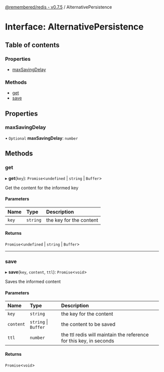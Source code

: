 [@remembered/redis - v0.7.5](../README.md) / AlternativePersistence

# Interface: AlternativePersistence

## Table of contents

### Properties

- [maxSavingDelay](AlternativePersistence.md#maxsavingdelay)

### Methods

- [get](AlternativePersistence.md#get)
- [save](AlternativePersistence.md#save)

## Properties

### maxSavingDelay

• `Optional` **maxSavingDelay**: `number`

## Methods

### get

▸ **get**(`key`): `Promise`<`undefined` \| `string` \| `Buffer`\>

Get the content for the informed key

#### Parameters

| Name | Type | Description |
| :------ | :------ | :------ |
| `key` | `string` | the key for the content |

#### Returns

`Promise`<`undefined` \| `string` \| `Buffer`\>

___

### save

▸ **save**(`key`, `content`, `ttl`): `Promise`<`void`\>

Saves the informed content

#### Parameters

| Name | Type | Description |
| :------ | :------ | :------ |
| `key` | `string` | the key for the content |
| `content` | `string` \| `Buffer` | the content to be saved |
| `ttl` | `number` | the ttl redis will maintain the reference for this key, in seconds |

#### Returns

`Promise`<`void`\>
